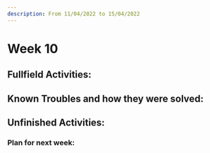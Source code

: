 ```yaml
---
description: From 11/04/2022 to 15/04/2022
---
```


# Week 10



## Fullfield Activities:&#x20;



## Known Troubles and how they were solved:&#x20;



## Unfinished Activities:&#x20;


### Plan for next week:&#x20;
